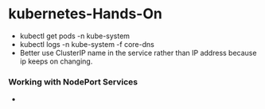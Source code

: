 # kubernetes-Hands-On
  - kubectl get pods -n kube-system
  - kubectl logs  -n kube-system  -f core-dns
  - Better use ClusterIP name in the service rather than IP address because ip keeps on changing.
    

### Working with NodePort Services
  - 
